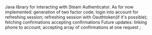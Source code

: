 Java library for interacting with Steam Authenticator.
As for now implemented:
  generation of two factor code;
  login into account for refreshing session;
  refreshing session with Oauthtoken(if it's possible);
  fetching confirmations
  accepting confirmations
Future updates:
  linking phone to account;
  accepting array of confirmations at one request ;
